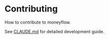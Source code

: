 # Contributing

How to contribute to moneyflow.

See [CLAUDE.md](https://github.com/wesm/moneyflow/blob/main/CLAUDE.md) for detailed development guide.

